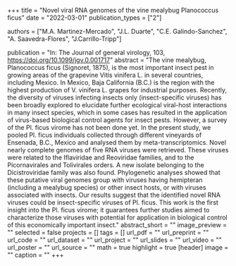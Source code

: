+++
title = "Novel viral RNA genomes of the vine mealybug Planococcus ficus"
date = "2022-03-01"
publication_types = ["2"]

authors = ["M.A. Martinez-Mercado", "J.L. Duarte", "C.E. Galindo-Sanchez", "A. Saavedra-Flores", "J.Carrillo-Tripp"]

publication = "In: The Journal of general virology, 103, https://doi.org/10.1099/jgv.0.001717"
abstract = "The vine mealybug, Planococcus ficus (Signoret, 1875), is the most important insect pest in growing areas of the grapevine Vitis vinifera L. in several countries, including Mexico. In Mexico, Baja California (B.C.) is the region with the highest production of V. vinifera L. grapes for industrial purposes. Recently, the diversity of viruses infecting insects only (insect-specific viruses) has been broadly explored to elucidate further ecological viral-host interactions in many insect species, which in some cases has resulted in the application of virus-based biological control agents for insect pests. However, a survey of the Pl. ficus virome has not been done yet. In the present study, we pooled Pl. ficus individuals collected through different vineyards of Ensenada, B.C., Mexico and analysed them by meta-transcriptomics. Novel nearly complete genomes of five RNA viruses were retrieved. These viruses were related to the Iflaviridae and Reoviridae families, and to the Picornavirales and Tolivirales orders. A new isolate belonging to the Dicistroviridae family was also found. Phylogenetic analyses showed that these putative viral genomes group with viruses having hemipteran (including a mealybug species) or other insect hosts, or with viruses associated with insects. Our results suggest that the identified novel RNA viruses could be insect-specific viruses of Pl. ficus. This work is the first insight into the Pl. ficus virome; it guarantees further studies aimed to characterize those viruses with potential for application in biological control of this economically important insect."
abstract_short = ""
image_preview = ""
selected = false
projects = []
tags = []
url_pdf = ""
url_preprint = ""
url_code = ""
url_dataset = ""
url_project = ""
url_slides = ""
url_video = ""
url_poster = ""
url_source = ""
math = true
highlight = true
[header]
image = ""
caption = ""
+++
